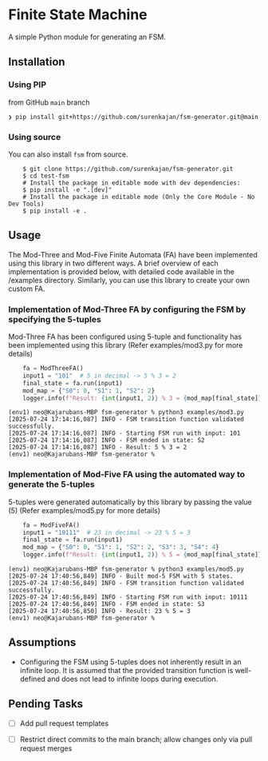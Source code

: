 # Finite State Machine

A simple Python module for generating an FSM.

## Installation

### Using PIP

from GitHub `main` branch

```console
❯ pip install git+https://github.com/surenkajan/fsm-generator.git@main
```

### Using source

You can also install ``fsm`` from source.

```console
    $ git clone https://github.com/surenkajan/fsm-generator.git
    $ cd test-fsm
    # Install the package in editable mode with dev dependencies:
    $ pip install -e ".[dev]"
    # Install the package in editable mode (Only the Core Module - No Dev Tools)
    $ pip install -e . 
```

## Usage 

The Mod-Three and Mod-Five Finite Automata (FA) have been implemented using this library in two different ways. A brief overview of each implementation is provided below, with detailed code available in the /examples directory. Similarly, you can use this library to create your own custom FA.

### Implementation of Mod-Three FA by configuring the FSM by specifying the 5-tuples
Mod-Three FA has been configured using 5-tuple and functionality has been implemented using this library  (Refer examples/mod3.py for more details)
```python
    fa = ModThreeFA()
    input1 = "101"  # 5 in decimal -> 5 % 3 = 2
    final_state = fa.run(input1)
    mod_map = {"S0": 0, "S1": 1, "S2": 2}
    logger.info(f"Result: {int(input1, 2)} % 3 = {mod_map[final_state]}")
```

```output
(env1) neo@Kajarubans-MBP fsm-generator % python3 examples/mod3.py 
[2025-07-24 17:14:16,087] INFO - FSM transition function validated successfully.
[2025-07-24 17:14:16,087] INFO - Starting FSM run with input: 101
[2025-07-24 17:14:16,087] INFO - FSM ended in state: S2
[2025-07-24 17:14:16,087] INFO - Result: 5 % 3 = 2
(env1) neo@Kajarubans-MBP fsm-generator % 
```

### Implementation of Mod-Five FA using the automated way to generate the 5-tuples
5-tuples were generated automatically by this library by passing the value (5)
(Refer examples/mod5.py for more details)
```python
    fa = ModFiveFA()
    input1 = "10111"  # 23 in decimal -> 23 % 5 = 3
    final_state = fa.run(input1)
    mod_map = {"S0": 0, "S1": 1, "S2": 2, "S3": 3, "S4": 4}
    logger.info(f"Result: {int(input1, 2)} % 5 = {mod_map[final_state]}")
```

```output
(env1) neo@Kajarubans-MBP fsm-generator % python3 examples/mod5.py 
[2025-07-24 17:40:56,849] INFO - Built mod-5 FSM with 5 states.
[2025-07-24 17:40:56,849] INFO - FSM transition function validated successfully.
[2025-07-24 17:40:56,849] INFO - Starting FSM run with input: 10111
[2025-07-24 17:40:56,849] INFO - FSM ended in state: S3
[2025-07-24 17:40:56,850] INFO - Result: 23 % 5 = 3
(env1) neo@Kajarubans-MBP fsm-generator % 
```

## Assumptions

* Configuring the FSM using 5-tuples does not inherently result in an infinite loop. It is assumed that the provided transition function is well-defined and does not lead to infinite loops during execution.

## Pending Tasks

 - [ ] Add pull request templates

 - [ ] Restrict direct commits to the main branch; allow changes only via pull request merges